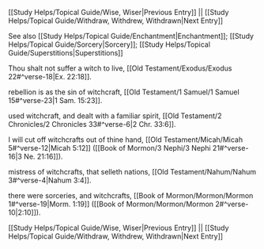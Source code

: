 [[Study Helps/Topical Guide/Wise, Wiser|Previous Entry]]  ||  [[Study Helps/Topical Guide/Withdraw, Withdrew, Withdrawn|Next Entry]]

 See also [[Study Helps/Topical Guide/Enchantment|Enchantment]]; [[Study Helps/Topical Guide/Sorcery|Sorcery]]; [[Study Helps/Topical Guide/Superstitions|Superstitions]]

 Thou shalt not suffer a witch to live, [[Old Testament/Exodus/Exodus 22#^verse-18|Ex. 22:18]].

 rebellion is as the sin of witchcraft, [[Old Testament/1 Samuel/1 Samuel 15#^verse-23|1 Sam. 15:23]].

 used witchcraft, and dealt with a familiar spirit, [[Old Testament/2 Chronicles/2 Chronicles 33#^verse-6|2 Chr. 33:6]].

 I will cut off witchcrafts out of thine hand, [[Old Testament/Micah/Micah 5#^verse-12|Micah 5:12]] ([[Book of Mormon/3 Nephi/3 Nephi 21#^verse-16|3 Ne. 21:16]]).

 mistress of witchcrafts, that selleth nations, [[Old Testament/Nahum/Nahum 3#^verse-4|Nahum 3:4]].

 there were sorceries, and witchcrafts, [[Book of Mormon/Mormon/Mormon 1#^verse-19|Morm. 1:19]] ([[Book of Mormon/Mormon/Mormon 2#^verse-10|2:10]]).

[[Study Helps/Topical Guide/Wise, Wiser|Previous Entry]]  ||  [[Study Helps/Topical Guide/Withdraw, Withdrew, Withdrawn|Next Entry]]